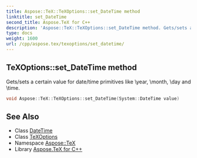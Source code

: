 ```yaml
---
title: Aspose::TeX::TeXOptions::set_DateTime method
linktitle: set_DateTime
second_title: Aspose.TeX for C++
description: 'Aspose::TeX::TeXOptions::set_DateTime method. Gets/sets a certain value for date/time primitives like \year, \month, \day and \time in C++.'
type: docs
weight: 1600
url: /cpp/aspose.tex/texoptions/set_datetime/
---
```

## TeXOptions::set_DateTime method


Gets/sets a certain value for date/time primitives like \year, \month, \day and \time.

```cpp
void Aspose::TeX::TeXOptions::set_DateTime(System::DateTime value)
```

## See Also

* Class [DateTime](../../../system/datetime/)
* Class [TeXOptions](../)
* Namespace [Aspose::TeX](../../)
* Library [Aspose.TeX for C++](../../../)
